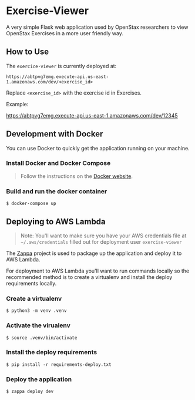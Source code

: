 # Exercise-Viewer

A very simple Flask web application used by OpenStax researchers to view OpenStax Exercises in a more user friendly way.

## How to Use

The `exercice-viewer` is currently deployed at:

    https://abtpvg7emg.execute-api.us-east-1.amazonaws.com/dev/<exercise_id>


Replace `<exercise_id>` with the exercise id in Exercises.

Example:

https://abtpvg7emg.execute-api.us-east-1.amazonaws.com/dev/12345


## Development with Docker

You can use Docker to quickly get the application running on your machine.


### Install Docker and Docker Compose

> Follow the instructions on the [Docker website](https://docs.docker.com/install/).

### Build and run the docker container

    $ docker-compose up

## Deploying to AWS Lambda

> Note: You'll want to make sure you have your AWS credentials file at `~/.aws/credentials` filled out for deployment user `exercise-viewer`

The [Zappa](https://github.com/Miserlou/Zappa) project is used to package up the application and deploy it to AWS Lambda.

For deployment to AWS Lambda you'll want to run commands locally so the recommended method is to create a virtualenv and install the deploy requirements locally.

### Create a virtualenv

    $ python3 -m venv .venv

### Activate the virualenv

    $ source .venv/bin/activate

### Install the deploy requirements

    $ pip install -r requirements-deploy.txt

### Deploy the application

    $ zappa deploy dev
